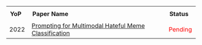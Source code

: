 <table style="text-align:left; width:100%">
  <tr>    
    <th style="padding: 10px;">YoP</th>
    <th style="padding: 10px;">Paper Name</th>
    <th style="padding: 10px;">Status</th>
  </tr>


  <tr>
      <td style="padding-right: 10px;">2022</td>
      <td style="padding-right: 15px;"><a href="https://aclanthology.org/2022.emnlp-main.22.pdf" target="_blank">Prompting for Multimodal Hateful Meme Classification</a></td>
      <td style="padding-right: 10px; color:Red;">Pending</td>
  </tr>

</table>
